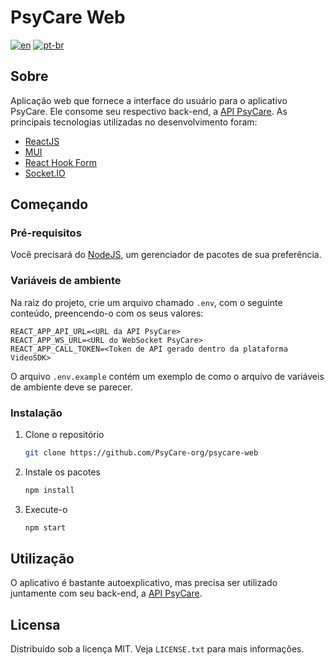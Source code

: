 # PsyCare Web
[![en](https://img.shields.io/badge/lang-en-red.svg)](https://github.com/PsyCare-org/psycare-web/blob/main/README.md)
[![pt-br](https://img.shields.io/badge/lang-pt--br-green.svg)](https://github.com/PsyCare-org/psycare-web/blob/main/README.pt-br.md)

## Sobre
Aplicação web que fornece a interface do usuário para o aplicativo PsyCare. Ele consome seu respectivo back-end, a [API PsyCare](https://github.com/PsyCare-org/psycare-api). As principais tecnologias utilizadas no desenvolvimento foram:
* [ReactJS](https://react.dev/)
* [MUI](https://mui.com/)
* [React Hook Form](https://react-hook-form.com/)
* [Socket.IO](https://socket.io/)

## Começando
### Pré-requisitos
Você precisará do [NodeJS](https://nodejs.org/en/download/), um gerenciador de pacotes de sua preferência.

### Variáveis de ambiente
Na raiz do projeto, crie um arquivo chamado `.env`, com o seguinte conteúdo, preencendo-o com os seus valores:
```
REACT_APP_API_URL=<URL da API PsyCare>
REACT_APP_WS_URL=<URL do WebSocket PsyCare>
REACT_APP_CALL_TOKEN=<Token de API gerado dentro da plataforma VideoSDK>
```

O arquivo `.env.example` contém um exemplo de como o arquivo de variáveis de ambiente deve se parecer.

### Instalação
1. Clone o repositório
   ```sh
   git clone https://github.com/PsyCare-org/psycare-web
   ```
2. Instale os pacotes
   ```sh
   npm install
   ```
4. Execute-o
   ```sh
   npm start
   ```

## Utilização
O aplicativo é bastante autoexplicativo, mas precisa ser utilizado juntamente com seu back-end, a [API PsyCare](https://github.com/PsyCare-org/psycare-api).

## Licensa
Distribuído sob a licença MIT. Veja `LICENSE.txt` para mais informações.